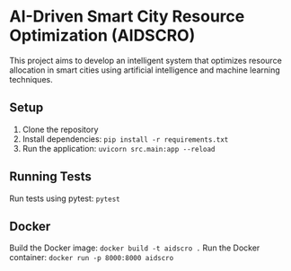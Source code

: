 # AI-Driven Smart City Resource Optimization (AIDSCRO)

This project aims to develop an intelligent system that optimizes resource allocation in smart cities using artificial intelligence and machine learning techniques.

## Setup

1. Clone the repository
2. Install dependencies: `pip install -r requirements.txt`
3. Run the application: `uvicorn src.main:app --reload`

## Running Tests

Run tests using pytest: `pytest`

## Docker

Build the Docker image: `docker build -t aidscro .`
Run the Docker container: `docker run -p 8000:8000 aidscro`
